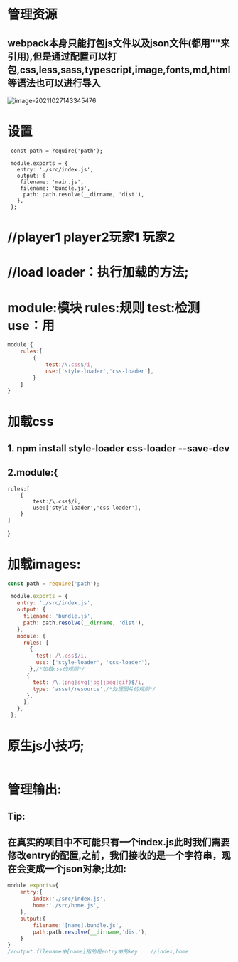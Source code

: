 # 管理资源

## webpack本身只能打包js文件以及json文件(都用""来引用),但是通过配置可以打包,css,less,sass,typescript,image,fonts,md,html等语法也可以进行导入

![image-20211027143345476](C:\Users\20148\AppData\Roaming\Typora\typora-user-images\image-20211027143345476.png)

# 设置

```
 const path = require('path');

 module.exports = {
   entry: './src/index.js',
   output: {
    filename: 'main.js',
    filename: 'bundle.js',
     path: path.resolve(__dirname, 'dist'),
   },
 };

```

# //player1 player2玩家1 玩家2

# //load loader：执行加载的方法;

# module:模块      rules:规则     test:检测   use：用



```javascript
module:{
	rules:[
		{
			test:/\.css$/i,
			use:['style-loader','css-loader'],
		}
	]
}
```

# 加载css

## 1. npm install style-loader css-loader --save-dev

## 2.module:{
	rules:[
		{
			test:/\.css$/i,
			use:['style-loader','css-loader'],
		}
	]
}

# 加载images:

```javascript
const path = require('path');

 module.exports = {
   entry: './src/index.js',
   output: {
     filename: 'bundle.js',
     path: path.resolve(__dirname, 'dist'),
   },
   module: {
     rules: [
       {
         test: /\.css$/i,
         use: ['style-loader', 'css-loader'],
       },/*加载css的规则*/
      {
        test: /\.(png|svg|jpg|jpeg|gif)$/i,
        type: 'asset/resource',/*处理图片的规则*/
      },
     ],
   },
 };
```

# 原生js小技巧;

```javascript

```

# 管理输出:

## Tip:

## 在真实的项目中不可能只有一个index.js此时我们需要修改entry的配置,之前，我们接收的是一个字符串，现在会变成一个json对象;比如:

```javascript
module.exports={
    entry:{
        index:'./src/index.js',
        home:'./src/home.js',
    },
    output:{
        filename:'[name].bundle.js',
        path:path.resolve(__dirname,'dist'),
    }
}
//output.filename中[name]指的是entry中的key    //index,home
```

